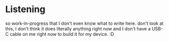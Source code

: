 # Listening

so work-in-progress that I don't even know what to write here. don't look at this, I don't think it does literally anything right now and I don't have a USB-C cable on me right now to build it for my device. :D
